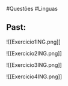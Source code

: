 #Questões #Linguas
## Past:

![[Exercicio1ING.png]]

![[Exercicio2ING.png]]

![[Exercicio3ING.png]]

![[Exercicio4ING.png]]